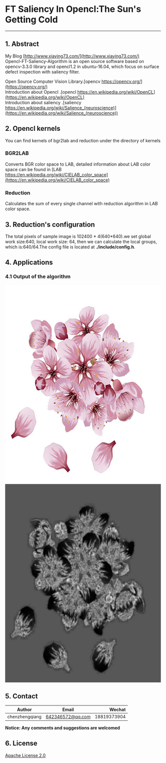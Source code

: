 # FT Saliency In Opencl:The Sun's Getting Cold
---

## 1. Abstract
My Blog [http://www.xiaying73.com/](http://www.xiaying73.com/)<br />
Opencl-FT-Saliency-Algorithm is an open source software based on opencv-3.3.0 library and opencl1.2 in ubuntu-16.04, 
which focus on surface defect inspection with saliency filter.<br />

Open Source Computer Vision Library.[opencv https://opencv.org/](https://opencv.org/)<br />
Introduction about Opencl .[opencl https://en.wikipedia.org/wiki/OpenCL](https://en.wikipedia.org/wiki/OpenCL)<br />
Introduction about saliency .[saliency https://en.wikipedia.org/wiki/Salience_(neuroscience)](https://en.wikipedia.org/wiki/Salience_(neuroscience))<br />  

## 2. Opencl kernels
You can find kernels of bgr2lab and reduction under the directory of kernels
### BGR2LAB
Converts BGR color space to LAB, detailed information about LAB color space can be found in [LAB https://en.wikipedia.org/wiki/CIELAB_color_space](https://en.wikipedia.org/wiki/CIELAB_color_space)<br />

### Reduction
Calculates the sum of every single channel with reduction algorithm in LAB color space.

## 3. Reduction's configuration
The total pixels of sample image is 102400 * 4(640*640).we set global work size:640, local work size: 64, then we can calculate the local groups, which is:640/64.The config file is located at **./include/config.h**.

## 4. Applications

### 4.1 Output of the algorithm
<p align="left">
  <img width="640" height="640" src="flower.jpg">
  <img width="640" height="640" src="result.jpg">
</p>

## 5. Contact

|Author          | Email            | Wechat      |
| ---------------|:----------------:| -----------:|
| chenzhengqiang | 642346572@qq.com | 18819373904 |

**Notice:  Any comments and suggestions are welcomed**

## 6. License
[Apache License 2.0](./LICENSE)
